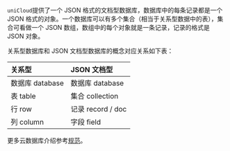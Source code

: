 `uniCloud`提供了一个 JSON 格式的文档型数据库，数据库中的每条记录都是一个 JSON 格式的对象。一个数据库可以有多个集合（相当于关系型数据中的表），集合可看做一个 JSON 数组，数组中的每个对象就是一条记录，记录的格式是 JSON 对象。

关系型数据库和 JSON 文档型数据库的概念对应关系如下表：

|关系型					|JSON 文档型			|
|:-							|:-								|
|数据库 database|数据库 database	|
|表 table				|集合 collection	|
|行 row					|记录 record / doc|
|列 column			|字段 field				|

更多云数据库介绍参考[规范](uniCloud/cf-database)。